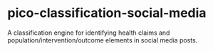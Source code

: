 # pico-classification-social-media
A classification engine for identifying health claims and population/intervention/outcome elements in social media posts.
